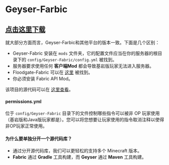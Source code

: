 # Geyser-Farbic

## [点击这里下载](https://ci.opencollab.dev/job/GeyserMC/job/Geyser-Fabric/job/java-1.18/lastSuccessfulBuild/artifact/build/libs/Geyser-Fabric-2.0.0-SNAPSHOT.jar)

就大部分方面而言，Geyser-Farbic和其他平台的版本一致。下面是几个区别：

* Geyser-Fabric 安装在 `mods` 文件夹，它的配置文件应当在你的服务器的根目录下的 `config/Geyser-Fabric/config.yml` 被找到。
* 服务器要求使用任何 **客户端Mod** 都会导致基岩版玩家无法进入服务器。
* Floodgate-Fabric 可以在 [这里](https://github.com/GeyserMC/Floodgate-Fabric) 被找到。
* 你必须安装 Fabric API Mod。

该项目的源代码可以在 [这里查看](https://github.com/GeyserMC/Geyser-Fabric)。

#### permissions.yml

位于 `config/Geyser-Fabric` 目录下的文件控制哪些指令可以被非 OP 玩家使用（基岩版和Java版玩家都是）。您可以将您想要让玩家使用的指令取消注释以使得非OP玩家正常使用。

#### 为什么要单独分开一个源代码库？

* 通过分开源代码库，我们可以更轻松的支持多个 Minecraft 版本。
* **Fabric** 通过 **Gradle** 工具构建，而 **Geyser** 通过 **Maven** 工具构建。
